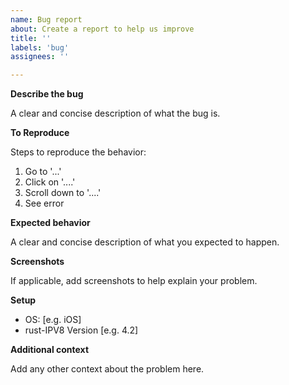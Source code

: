 ```yaml
---
name: Bug report
about: Create a report to help us improve
title: ''
labels: 'bug'
assignees: ''

---
```


**Describe the bug**  
  
A clear and concise description of what the bug is.

**To Reproduce**  
  
Steps to reproduce the behavior:
1. Go to '...'
2. Click on '....'
3. Scroll down to '....'
4. See error

**Expected behavior**  
  
A clear and concise description of what you expected to happen.

**Screenshots**  
  
If applicable, add screenshots to help explain your problem.

**Setup**  
  
 - OS: [e.g. iOS]
 - rust-IPV8 Version [e.g. 4.2]
 

**Additional context**  
  
Add any other context about the problem here.
